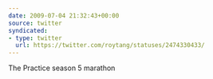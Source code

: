 ```yaml
---
date: 2009-07-04 21:32:43+00:00
source: twitter
syndicated:
- type: twitter
  url: https://twitter.com/roytang/statuses/2474330433/
---
```


The Practice season 5 marathon